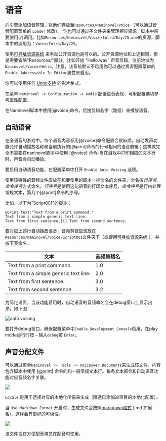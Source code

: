 ﻿# 语音

向引擎添加语音剪辑，将他们存放至`Resources/Naninovel/Voice` （可以通过音频配置菜单的 `Loader` 修改）。
你也可以通过子文件夹来管理相应资源。脚本中需要使用(`/`)调用。比如`Resources/Naninovel/Voice/Intro/Day/25.wav`的资源，脚本中的调用为：`Voice/Intro/Day/25`。

使用[可寻址资源系统](/zh/guide/resource-providers.md#寻址资源系统) 来手动公开资源也是可以的。公开资源地址和上述相同，但是需要省略"Resources/"部分。比如开放 "Hello.wav" 声音剪辑，注册地址为`Naninovel/Voice/Hello`。注意，该系统默认不启用你可以通过资源配置菜单的`Enable Addressable In Editor`属性来启用。

你可以使用任何 [Unity支持](https://docs.unity3d.com/Manual/AudioFiles.html) 的影片格式。

在菜单 `Naninovel -> Configuration -> Audio` 配置语音表现，可用配置选项参考[属性配置](/zh/guide/configuration.md#音频)。

在Naninovel脚本中使用[@voice]命令，后接剪辑名字（路径）来播放语音。

## 自动语音

在全语音的游戏中，每个语音内容都用[@voice]命令配置会很麻烦。自动发声功能允许自动播放名称和当前执行的[@print]命令的行号相同的语音剪辑；这样就完全不需要在naninovel脚本中使用 [@voice] 命令-当在游戏中打印相应的文本行时，声音会自动播放。

要启用自动语音功能，在配置菜单中打开 `Enable Auto Voicing` 选项。

使用该特性的音频文件应放在和要使用的脚本一样命名的文件夹，命名按*行序号*.*命令序号*方式命名，*行序号*是使用这句语音的打印文本序号，*命令序号*是行内处理常规文本，第几个[@print]命令的序号。

比如，以下为"Script001"的脚本：

```nani
@print text:"Text from a print command."
Text from a simple generic text line.
Text from first sentence.[i] Text from second sentence.
```

要对应上述行自动播放语音，音频剪辑应该放在`Resources/Naninovel/Voice/Script001`文件夹下（或使用[可寻址资源系统](/zh/guide/resource-providers.md#寻址资源系统) ），并按下表命名：

文本 | 音频剪辑名
--- | ---
Text from a print command. | 1.0
Text from a simple generic text line. | 2.0
Text from first sentence. | 3.0
Text from second sentence. | 3.2

为简化设置，当该功能启用时，自动语音的音频命名会在debug窗口上显示出来，如下图：

![auto voicing](https://i.gyazo.com/12772ecc7c14011bcde4a74c81e997b8.png)

要打开debug窗口，确保配置菜单中`Enable Development Console`启用，在play mode运行时按 `~` 输入`debug`按 `Enter`。

## 声音分配文件

可以通过菜单`Naninovel -> Tools -> Voiceover Documents`来生成该文件，内容包含脚本中使用 [@print] 命令的和一般常规文本行。每条文本都会和自动语音功能对应音频名字关联。

![](https://i.gyazo.com/69466444d4b8b43d76e7f1566db5ca9a.png)

`Locale` 是用于选择对应的本地化所需来生成（限选已添加进项目的本地化配置）。

当 `Use Markdown Format` 开启时，生成文件会按照[markdown格式](https://en.wikipedia.org/wiki/Markdown) (.md 扩展名)，这样会有更好的可读性。 

![](https://i.gyazo.com/ed6776026a79140de9e9f6a155faffdc.png)

该文件旨在方便配音演员在配音时使用。
